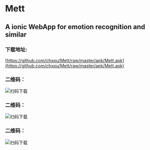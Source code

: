 # Mett
## A ionic WebApp for emotion recognition and similar

### 下载地址:
[https://github.com/chxpu/Mett/raw/master/apk/Mett.apk](https://github.com/chxpu/Mett/raw/master/apk/Mett.apk)

### 二维码：
![扫码下载](./src/assets/QRcodes/cli_300px.png)

### 二维码：
![扫码下载](./src/assets/QRcodes/cli_500px.png)

### 二维码：
![扫码下载](./src/assets/QRcodes/cli_1000px.png)
